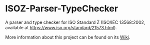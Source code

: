 # ISOZ-Parser-TypeChecker
A parser and type checker for ISO Standard Z (ISO/IEC 13568:2002, available at https://www.iso.org/standard/21573.html).

More information about this project can be found on its [Wiki](https://github.com/RandallYe/ISOZ-Parser-TypeChecker/wiki).

